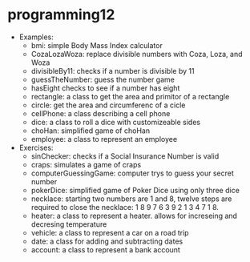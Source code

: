 # programming12
- Examples: 
  - bmi: simple Body Mass Index calculator
  - CozaLozaWoza: replace divisible numbers with Coza, Loza, and Woza
  - divisibleBy11: checks if a number is divisible by 11
  - guessTheNumber: guess the number game
  - hasEight checks to see if a number has eight
  - rectangle: a class to get the area and primitor of a rectangle
  - circle: get the area and circumferenc of a cicle
  - cellPhone: a class describing a cell phone
  - dice: a class to roll a dice with customizeable sides
  - choHan: simplified game of choHan
  - employee: a class to represent an employee
- Exercises:
  - sinChecker: checks if a Social Insurance Number is valid
  - craps: simulates a game of craps
  - computerGuessingGame: computer trys to guess your secret number
  - pokerDice: simplified game of Poker Dice using only three dice
  - necklace: starting two numbers are 1 and 8, twelve steps are required to close the necklace: 1 8 9 7 6 3 9 2 1 3 4 7 1 8.
  - heater: a class to represent a heater. allows for increseing and decresing temperature
  - vehicle: a class to represent a car on a road trip
  - date: a class for adding and subtracting dates
  - account: a class to represent a bank account